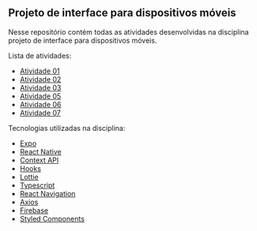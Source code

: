## Projeto de interface para dispositivos móveis

Nesse repositório contém todas as atividades desenvolvidas na disciplina projeto de interface para dispositivos móveis.

Lista de atividades:

- [Atividade 01](https://github.com/JailsonSousa/pidm-2020.2/tree/main/atv01)
- [Atividade 02](https://github.com/JailsonSousa/pidm-2020.2/tree/main/atv02)
- [Atividade 03](https://github.com/JailsonSousa/pidm-2020.2/tree/main/atv03)
- [Atividade 05](https://github.com/JailsonSousa/pidm-2020.2/tree/main/atv05)
- [Atividade 06](https://github.com/JailsonSousa/pidm-2020.2/tree/main/atv06)
- [Atividade 07](https://github.com/JailsonSousa/pidm-2020.2/tree/main/atv07)

Tecnologias utilizadas na disciplina:

- [Expo](https://expo.io/)
- [React Native](https://reactnative.dev/)
- [Context API](https://pt-br.reactjs.org/docs/context.html)
- [Hooks](https://pt-br.reactjs.org/docs/hooks-intro.html)
- [Lottie](https://airbnb.design/lottie/)
- [Typescript](https://www.typescriptlang.org/)
- [React Navigation](https://reactnavigation.org/)
- [Axios](https://axios-http.com/)
- [Firebase](https://firebase.google.com/?hl=pt-br)
- [Styled Components](https://styled-components.com/)
